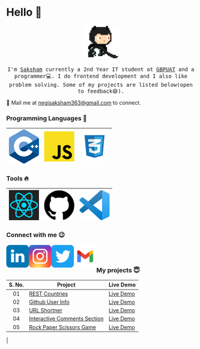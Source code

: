 
# Hello :wave: 

<p align="center">
  <img src="https://raw.githubusercontent.com/sakshamian/Profile-Readme/master/github.gif" width=100>
  <br><br>
  <samp>
    I'm <a href="https://github.com/sakshamian/">Saksham</a> currently a 2nd Year IT student at <a href="https://www.gbpuat.ac.in/">GBPUAT</a>  and a programmer💻.  I do frontend development and I also like problem solving. Some of my projects are listed below(open to feedback😅).
  </samp>
</p>

💬 Mail me at <negisaksham363@gmail.com> to connect.

### Programming Languages  :rocket:
|<img src="https://raw.githubusercontent.com/sakshamian/Profile-Readme/master/cpp.png" width=80> | <img src="https://raw.githubusercontent.com/sakshamian/Profile-Readme/master/js.png" width=80> | <img src="https://raw.githubusercontent.com/sakshamian/Profile-Readme/master/css.png" width=80> | 
|:---:|:---:|:---:|


### Tools :fire:

|<img src="https://raw.githubusercontent.com/sakshamian/Profile-Readme/master/react.png" width=80> | <img src="https://raw.githubusercontent.com/sakshamian/Profile-Readme/master/github.svg" width=80> | <img src="https://raw.githubusercontent.com/sakshamian/Profile-Readme/master/vscode.png" width=80> |
|:---:|:---:|:---:|


### Connect with me :wink:

<a href="https://www.linkedin.com/in/sakshamian/">
  <img align="left" alt="sakshamian Linkedin" width="60" src="https://raw.githubusercontent.com/edent/SuperTinyIcons/099dc12b59179d07d534069bc8551718f786d91a/images/svg/linkedin.svg" />
</a>
<a href="https://www.instagram.com/sakshamnegi_07/">
  <img align="left" alt="Saksham Insta" width="60" src="https://raw.githubusercontent.com/edent/SuperTinyIcons/099dc12b59179d07d534069bc8551718f786d91a/images/svg/instagram.svg" />
</a>
<a href="https://twitter.com/sakshamian">
  <img align="left" alt="Saksham twitter" width="60" src="https://raw.githubusercontent.com/edent/SuperTinyIcons/099dc12b59179d07d534069bc8551718f786d91a/images/svg/twitter.svg" />
</a>
<a href="mailto: negisaksham363@gmail.com">
  <img align="left" alt="Vedant Jajoo Twitter" width="60" src="https://raw.githubusercontent.com/edent/SuperTinyIcons/099dc12b59179d07d534069bc8551718f786d91a/images/svg/gmail.svg" />
</a>
<br>
<br>

### My projects :innocent:

|  S. No.  | Project                                                                                                                     | Live Demo                                                                         |
| :-: | --------------------------------------------------------------------------------------------------------------------------- | --------------------------------------------------------------------------------- |
| 01  | [REST Countries](https://github.com/sakshamian/Rest-countries-API-with-theme-switcher)                              | [Live Demo](https://sakshamian.github.io/Rest-countries-API-with-theme-switcher/)               |
| 02  | [Github User Info](https://github.com/sakshamian/Info-hub)                               | [Live Demo](https://sakshamian.github.io/Info-hub/)   |
| 03  | [URL Shortner](https://github.com/sakshamian/URL-shortener)                       | [Live Demo](https://sakshamian.github.io/URL-shortener/) |
| 04  | [Interactive Comments Section](https://github.com/sakshamian/interactive-comments-section)                          | [Live Demo](https://sakshamian.github.io/interactive-comments-section/)          |
| 05  | [Rock Paper Scissors Game](https://github.com/sakshamian/rock-paper-scissors-master)                               | [Live Demo](https://sakshamian.github.io/rock-paper-scissors-master/)                |
|

